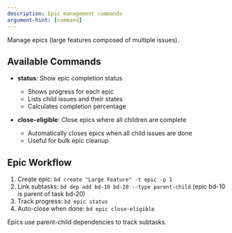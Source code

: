 ```yaml
---
description: Epic management commands
argument-hint: [command]
---
```


Manage epics (large features composed of multiple issues).

## Available Commands

- **status**: Show epic completion status
  - Shows progress for each epic
  - Lists child issues and their states
  - Calculates completion percentage

- **close-eligible**: Close epics where all children are complete
  - Automatically closes epics when all child issues are done
  - Useful for bulk epic cleanup

## Epic Workflow

1. Create epic: `bd create "Large Feature" -t epic -p 1`
2. Link subtasks: `bd dep add bd-10 bd-20 --type parent-child` (epic bd-10 is parent of task bd-20)
3. Track progress: `bd epic status`
4. Auto-close when done: `bd epic close-eligible`

Epics use parent-child dependencies to track subtasks.
